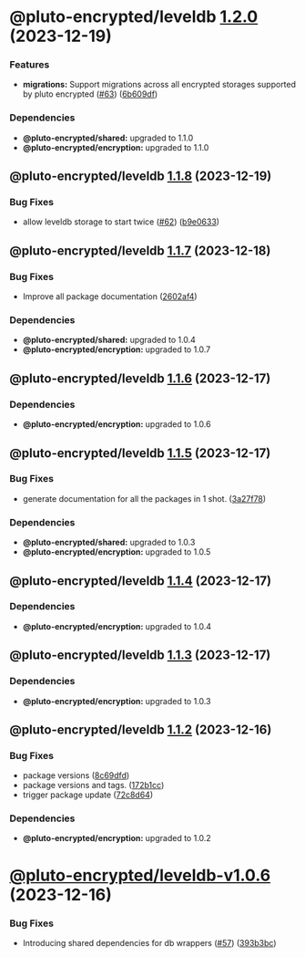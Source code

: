 # @pluto-encrypted/leveldb [1.2.0](https://github.com/elribonazo/pluto-encrypted/compare/@pluto-encrypted/leveldb@1.1.8...@pluto-encrypted/leveldb@1.2.0) (2023-12-19)


### Features

* **migrations:** Support migrations across all encrypted storages supported by pluto encrypted ([#63](https://github.com/elribonazo/pluto-encrypted/issues/63)) ([6b609df](https://github.com/elribonazo/pluto-encrypted/commit/6b609df8cf893a269fc0c1f8026db0caa6098ac5))





### Dependencies

* **@pluto-encrypted/shared:** upgraded to 1.1.0
* **@pluto-encrypted/encryption:** upgraded to 1.1.0

## @pluto-encrypted/leveldb [1.1.8](https://github.com/elribonazo/pluto-encrypted/compare/@pluto-encrypted/leveldb@1.1.7...@pluto-encrypted/leveldb@1.1.8) (2023-12-19)


### Bug Fixes

* allow leveldb storage to start twice ([#62](https://github.com/elribonazo/pluto-encrypted/issues/62)) ([b9e0633](https://github.com/elribonazo/pluto-encrypted/commit/b9e06330f01f672a790a33d9a6127f835d1b7009))

## @pluto-encrypted/leveldb [1.1.7](https://github.com/elribonazo/pluto-encrypted/compare/@pluto-encrypted/leveldb@1.1.6...@pluto-encrypted/leveldb@1.1.7) (2023-12-18)


### Bug Fixes

* Improve all package documentation ([2602af4](https://github.com/elribonazo/pluto-encrypted/commit/2602af4f37f97eb2f70d39d79eb3c3e715e7cead))





### Dependencies

* **@pluto-encrypted/shared:** upgraded to 1.0.4
* **@pluto-encrypted/encryption:** upgraded to 1.0.7

## @pluto-encrypted/leveldb [1.1.6](https://github.com/elribonazo/pluto-encrypted/compare/@pluto-encrypted/leveldb@1.1.5...@pluto-encrypted/leveldb@1.1.6) (2023-12-17)





### Dependencies

* **@pluto-encrypted/encryption:** upgraded to 1.0.6

## @pluto-encrypted/leveldb [1.1.5](https://github.com/elribonazo/pluto-encrypted/compare/@pluto-encrypted/leveldb@1.1.4...@pluto-encrypted/leveldb@1.1.5) (2023-12-17)


### Bug Fixes

* generate documentation for all the packages in 1 shot. ([3a27f78](https://github.com/elribonazo/pluto-encrypted/commit/3a27f78d122855a353efe814fdb7e48e0222ade2))





### Dependencies

* **@pluto-encrypted/shared:** upgraded to 1.0.3
* **@pluto-encrypted/encryption:** upgraded to 1.0.5

## @pluto-encrypted/leveldb [1.1.4](https://github.com/elribonazo/pluto-encrypted/compare/@pluto-encrypted/leveldb@1.1.3...@pluto-encrypted/leveldb@1.1.4) (2023-12-17)





### Dependencies

* **@pluto-encrypted/encryption:** upgraded to 1.0.4

## @pluto-encrypted/leveldb [1.1.3](https://github.com/elribonazo/pluto-encrypted/compare/@pluto-encrypted/leveldb@1.1.2...@pluto-encrypted/leveldb@1.1.3) (2023-12-17)





### Dependencies

* **@pluto-encrypted/encryption:** upgraded to 1.0.3

## @pluto-encrypted/leveldb [1.1.2](https://github.com/elribonazo/pluto-encrypted/compare/@pluto-encrypted/leveldb@1.1.1...@pluto-encrypted/leveldb@1.1.2) (2023-12-16)


### Bug Fixes

* package versions ([8c69dfd](https://github.com/elribonazo/pluto-encrypted/commit/8c69dfd143c5db3fd174557a4bc92394bd503b86))
* package versions and tags. ([172b1cc](https://github.com/elribonazo/pluto-encrypted/commit/172b1cc803e18b4967571349db8728cb33bbb35c))
* trigger package update ([72c8d64](https://github.com/elribonazo/pluto-encrypted/commit/72c8d645db13000945b438cb223728c55f910433))





### Dependencies

* **@pluto-encrypted/encryption:** upgraded to 1.0.2

# [@pluto-encrypted/leveldb-v1.0.6](https://github.com/elribonazo/pluto-encrypted/compare/@pluto-encrypted/leveldb-v1.0.5...@pluto-encrypted/leveldb-v1.0.6) (2023-12-16)


### Bug Fixes

* Introducing shared dependencies for db wrappers ([#57](https://github.com/elribonazo/pluto-encrypted/issues/57)) ([393b3bc](https://github.com/elribonazo/pluto-encrypted/commit/393b3bc2cbd811bf45fca7f67bb6704c617ed504))
